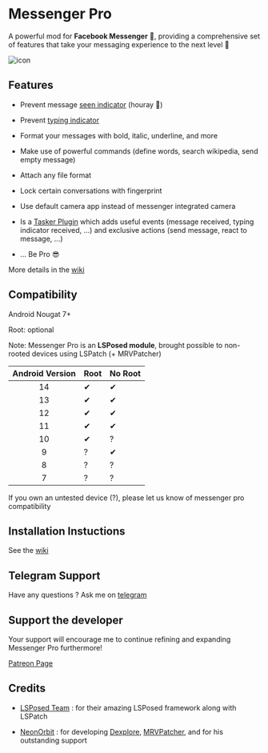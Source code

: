 ### 

# Messenger Pro

A powerful mod for **Facebook Messenger** 💬, providing a comprehensive set of features that take your messaging experience to the next level 🚀

![icon](https://raw.githubusercontent.com/Mino260806/MessengerPro/master/app/src/main/ic_launcher-playstore.png)

## Features

- Prevent message <ins>seen indicator</ins> (houray 🥳)

- Prevent <ins>typing indicator</ins>

- Format your messages with bold, italic, underline, and more

- Make use of powerful commands (define words, search wikipedia, send empty message)

- Attach any file format

- Lock certain conversations with fingerprint

- Use default camera app instead of messenger integrated camera

- Is a <ins>Tasker Plugin</ins> which adds useful events (message received, typing indicator received, ...) and exclusive actions (send message, react to message, ...)

- ... Be Pro 😎

More details in the [wiki](https://github.com/Mino260806/MessengerPro/wiki/Features)

## Compatibility

Android Nougat 7+

Root: optional

Note: Messenger Pro is an **LSPosed module**, brought possible to non-rooted devices using LSPatch (+ MRVPatcher)

| Android Version | Root | No Root |
|:---------------:|:---- | ------- |
| 14              | ✔    | ✔       |
| 13              | ✔    | ✔       |
| 12              | ✔    | ✔       |
| 11              | ✔    | ✔       |
| 10              | ✔    | ?       |
| 9               | ?    | ✔       |
| 8               | ?    | ?       |
| 7               | ?    | ?       |

If you own an untested device (?), please let us know of messenger pro compatibility

## Installation Instuctions

See the [wiki](https://github.com/Mino260806/MessengerPro/wiki/Install)

## Telegram Support

Have any questions ? Ask me on [telegram](https://t.me/MProSupport)

## Support the developer

Your support will encourage me to continue refining and expanding Messenger Pro furthermore!

[Patreon Page]([patreon.com/**AminGuermazi**](https://patreon.com/AminGuermazi))



## Credits

- [LSPosed Team](https://github.com/LSPosed/LSPosed) : for their amazing LSPosed framework along with LSPatch

- [NeonOrbit](https://github.com/NeonOrbit) : for developing [Dexplore](https://github.com/NeonOrbit/Dexplore), [MRVPatcher](https://github.com/NeonOrbit/MRVPatchManager), and for his outstanding support
